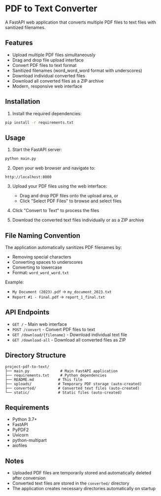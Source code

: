 # PDF to Text Converter

A FastAPI web application that converts multiple PDF files to text files with sanitized filenames.

## Features

- Upload multiple PDF files simultaneously
- Drag and drop file upload interface
- Convert PDF files to text format
- Sanitized filenames (word_word_word format with underscores)
- Download individual converted files
- Download all converted files as a ZIP archive
- Modern, responsive web interface

## Installation

1. Install the required dependencies:
```bash
pip install -r requirements.txt
```

## Usage

1. Start the FastAPI server:
```bash
python main.py
```

2. Open your web browser and navigate to:
```
http://localhost:8000
```

3. Upload your PDF files using the web interface:
   - Drag and drop PDF files onto the upload area, or
   - Click "Select PDF Files" to browse and select files

4. Click "Convert to Text" to process the files

5. Download the converted text files individually or as a ZIP archive

## File Naming Convention

The application automatically sanitizes PDF filenames by:
- Removing special characters
- Converting spaces to underscores
- Converting to lowercase
- Format: `word_word_word.txt`

Example:
- `My Document (2023).pdf` → `my_document_2023.txt`
- `Report #1 - Final.pdf` → `report_1_final.txt`

## API Endpoints

- `GET /` - Main web interface
- `POST /convert` - Convert PDF files to text
- `GET /download/{filename}` - Download individual text file
- `GET /download-all` - Download all converted files as ZIP

## Directory Structure

```
project-pdf-to-text/
├── main.py              # Main FastAPI application
├── requirements.txt     # Python dependencies
├── README.md           # This file
├── uploads/            # Temporary PDF storage (auto-created)
├── converted/          # Converted text files (auto-created)
└── static/             # Static files (auto-created)
```

## Requirements

- Python 3.7+
- FastAPI
- PyPDF2
- Uvicorn
- python-multipart
- aiofiles

## Notes

- Uploaded PDF files are temporarily stored and automatically deleted after conversion
- Converted text files are stored in the `converted/` directory
- The application creates necessary directories automatically on startup